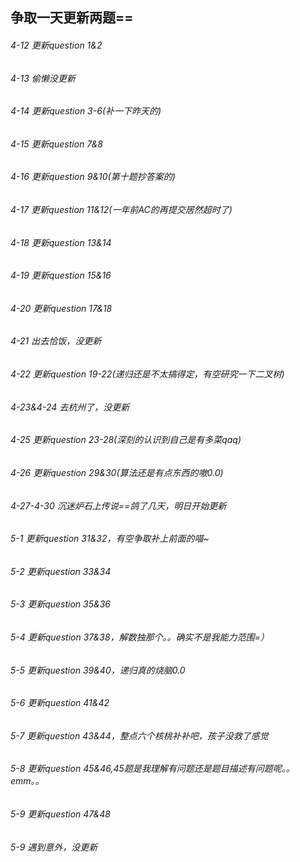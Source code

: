 ## 争取一天更新两题==
###### 4-12 更新question 1&2
###### 4-13 偷懒没更新
###### 4-14 更新question 3-6(补一下昨天的)
###### 4-15 更新question 7&8
###### 4-16 更新question 9&10(第十题抄答案的)
###### 4-17 更新question 11&12(一年前AC的再提交居然超时了)
###### 4-18 更新question 13&14
###### 4-19 更新question 15&16
###### 4-20 更新question 17&18
###### 4-21 出去恰饭，没更新
###### 4-22 更新question 19-22(递归还是不太搞得定，有空研究一下二叉树)
###### 4-23&4-24 去杭州了，没更新
###### 4-25 更新question 23-28(深刻的认识到自己是有多菜qaq)
###### 4-26 更新question 29&30(算法还是有点东西的嗷0.0)
###### 4-27-4-30 沉迷炉石上传说==鸽了几天，明日开始更新
###### 5-1 更新question 31&32，有空争取补上前面的喵~
###### 5-2 更新question 33&34
###### 5-3 更新question 35&36
###### 5-4 更新question 37&38，解数独那个。。确实不是我能力范围=）
###### 5-5 更新question 39&40，递归真的烧脑0.0
###### 5-6 更新question 41&42 
###### 5-7 更新question 43&44，整点六个核桃补补吧，孩子没救了感觉
###### 5-8 更新question 45&46,45题是我理解有问题还是题目描述有问题呢。。emm。。
###### 5-9 更新question 47&48
###### 5-9 遇到意外，没更新
